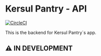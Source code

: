 # Kersul Pantry - API
[![CircleCI](https://circleci.com/gh/circleci/circleci-docs.svg?style=svg)](https://circleci.com/gh/jhkersul/kersul-pantry-api)

This is the backend for Kersul Pantry`s app.

## :warning: **IN DEVELOPMENT**
